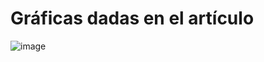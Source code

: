 # Gráficas dadas en el artículo

![image](https://github.com/Angel21Fairy/Analisis_de_Of_Flying_Frogs_and_Levitrons/assets/89362600/4f0d94a2-3a78-4327-a38d-4794b10fe2a1)

